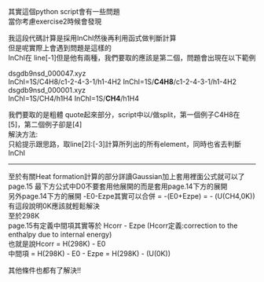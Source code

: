 其實這個python script會有一些問題  
當你考慮exercise2時候會發現  

我這段代碼計算是採用InChI然後再利用函式做判斷計算  
但是呢實際上會遇到問題是這樣的  
InChI在 line[-1]但是他有兩種，我們要取的應該是第二個，問題會出現在以下範例  

dsgdb9nsd_000047.xyz  
InChI=1S/C4H8/c1-2-4-3-1/h1-4H2	InChI=1S/**C4H8**/c1-2-4-3-1/h1-4H2  
dsgdb9nsd_000001.xyz  
InChI=1S/CH4/h1H4	InChI=1S/**CH4**/h1H4  

我們要取的是粗體 quote起來部分，script中以/做split，第一個例子C4H8在[5]，第二個例子卻是[4]  
解決方法:  
只給提示跟思路，取line[2]:[-3]計算所列出的所有element，同時也省去判斷InChI  

----------------------------------------------------------------------------------
至於有關Heat formation計算的部分詳讀Gaussian加上套用裡面公式就可以了  
page.15 最下方公式中D0不要套用他展開的而是套用page.14下方的展開  
另外page.14下方的展開  -E0-Ezpe其實可以合併 = -(E0+Ezpe) = - (U(CH4,0K))  
有這段說明0K應該就輕鬆解決  
至於298K  
page.15有定義中間項其實等於 Hcorr - Ezpe (Hcorr定義:correction to the enthalpy due to internal energy)  
也就是說Hcorr = H(298K) - E0  
中間項 = H(298K) - E0 - Ezpe = H(298K) - (U(0K))  

其他條件也都有了解決!!  
